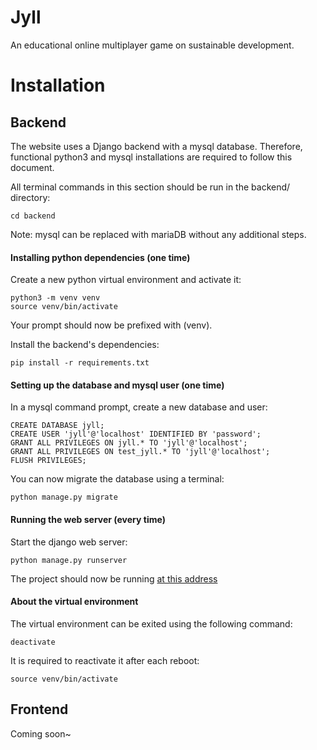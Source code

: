 # Jyll
An educational online multiplayer game on sustainable development.

# Installation

## Backend

The website uses a Django backend with a mysql database.
Therefore, functional python3 and mysql installations are required to follow this document.

All terminal commands in this section should be run in the backend/ directory:
```
cd backend
```

Note: mysql can be replaced with mariaDB without any additional steps.

#### Installing python dependencies (one time)
Create a new python virtual environment and activate it:
```
python3 -m venv venv
source venv/bin/activate
```
Your prompt should now be prefixed with (venv).

Install the backend's dependencies:
```
pip install -r requirements.txt
```

#### Setting up the database and mysql user (one time)
In a mysql command prompt, create a new database and user:
```
CREATE DATABASE jyll;
CREATE USER 'jyll'@'localhost' IDENTIFIED BY 'password';
GRANT ALL PRIVILEGES ON jyll.* TO 'jyll'@'localhost';
GRANT ALL PRIVILEGES ON test_jyll.* TO 'jyll'@'localhost';
FLUSH PRIVILEGES;
```
You can now migrate the database using a terminal:
```
python manage.py migrate
```

#### Running the web server (every time)
Start the django web server:
```
python manage.py runserver
```
The project should now be running [at this address](http://localhost:8000/)

#### About the virtual environment
The virtual environment can be exited using the following command:
```
deactivate
```
It is required to reactivate it after each reboot:
```
source venv/bin/activate
```

## Frontend

Coming soon~
